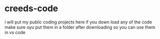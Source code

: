 # creeds-code
i will put my public coding projects here
if you down load any of the code make sure oyu put them in a folder after downloading so you can use them in vs code
